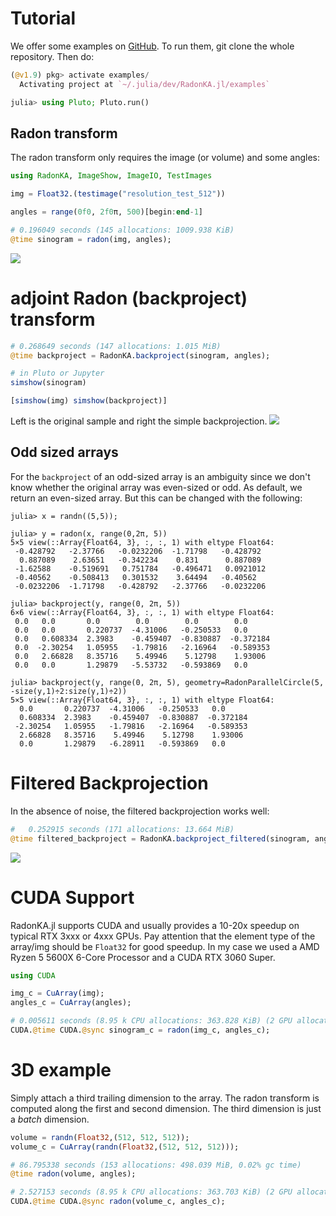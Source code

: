 # Tutorial

We offer some examples on [GitHub](https://github.com/roflmaostc/RadonKA.jl/tree/main/examples). 
To run them, git clone the whole repository.
Then do:
```julia
(@v1.9) pkg> activate examples/
  Activating project at `~/.julia/dev/RadonKA.jl/examples`

julia> using Pluto; Pluto.run()
```

## Radon transform
The radon transform only requires the image (or volume) and some angles:
```julia
using RadonKA, ImageShow, ImageIO, TestImages

img = Float32.(testimage("resolution_test_512"))

angles = range(0f0, 2f0π, 500)[begin:end-1]

# 0.196049 seconds (145 allocations: 1009.938 KiB)
@time sinogram = radon(img, angles);
```
![](../assets/sinogram.png)

# adjoint Radon (backproject) transform
```julia
# 0.268649 seconds (147 allocations: 1.015 MiB)
@time backproject = RadonKA.backproject(sinogram, angles);

# in Pluto or Jupyter
simshow(sinogram)

[simshow(img) simshow(backproject)]
```
Left is the original sample and right the simple backprojection.
![](../assets/sample_backproject.png)

## Odd sized arrays
For the `backproject` of an odd-sized array is an ambiguity since we don't know 
whether the original array was even-sized or odd.
As default, we return an even-sized array.
But this can be changed with the following:
```
julia> x = randn((5,5));

julia> y = radon(x, range(0,2π, 5))
5×5 view(::Array{Float64, 3}, :, :, 1) with eltype Float64:
 -0.428792   -2.37766   -0.0232206  -1.71798   -0.428792
  0.887089    2.63651   -0.342234    0.831      0.887089
 -1.62588    -0.519691   0.751784   -0.496471   0.0921012
 -0.40562    -0.508413   0.301532    3.64494   -0.40562
 -0.0232206  -1.71798   -0.428792   -2.37766   -0.0232206

julia> backproject(y, range(0, 2π, 5))
6×6 view(::Array{Float64, 3}, :, :, 1) with eltype Float64:
 0.0   0.0       0.0        0.0        0.0        0.0
 0.0   0.0       0.220737  -4.31006   -0.250533   0.0
 0.0   0.608334  2.3983    -0.459407  -0.830887  -0.372184
 0.0  -2.30254   1.05955   -1.79816   -2.16964   -0.589353
 0.0   2.66828   8.35716    5.49946    5.12798    1.93006
 0.0   0.0       1.29879   -5.53732   -0.593869   0.0

julia> backproject(y, range(0, 2π, 5), geometry=RadonParallelCircle(5, -size(y,1)÷2:size(y,1)÷2))
5×5 view(::Array{Float64, 3}, :, :, 1) with eltype Float64:
  0.0       0.220737  -4.31006   -0.250533   0.0
  0.608334  2.3983    -0.459407  -0.830887  -0.372184
 -2.30254   1.05955   -1.79816   -2.16964   -0.589353
  2.66828   8.35716    5.49946    5.12798    1.93006
  0.0       1.29879   -6.28911   -0.593869   0.0
```


# Filtered Backprojection
In the absence of noise, the filtered backprojection works well:
```julia
#   0.252915 seconds (171 allocations: 13.664 MiB)
@time filtered_backproject = RadonKA.backproject_filtered(sinogram, angles);
```
![](../assets/filtered.png)


# CUDA Support
RadonKA.jl supports CUDA and usually provides a 10-20x speedup on typical RTX 3xxx or 4xxx GPUs.
Pay attention that the element type of the array/img should be `Float32` for good speedup.
In my case we used a AMD Ryzen 5 5600X 6-Core Processor and a CUDA RTX 3060 Super.
```julia
using CUDA

img_c = CuArray(img);
angles_c = CuArray(angles);

# 0.005611 seconds (8.95 k CPU allocations: 363.828 KiB) (2 GPU allocations: 998.047 KiB, 0.26% memmgmt time)
CUDA.@time CUDA.@sync sinogram_c = radon(img_c, angles_c);
```


# 3D example
Simply attach a third trailing dimension to the array. The radon transform is computed along the first and second dimension.
The third dimension is just a *batch* dimension.
```julia
volume = randn(Float32,(512, 512, 512));
volume_c = CuArray(randn(Float32,(512, 512, 512)));

# 86.795338 seconds (153 allocations: 498.039 MiB, 0.02% gc time)
@time radon(volume, angles);

# 2.527153 seconds (8.95 k CPU allocations: 363.703 KiB) (2 GPU allocations: 498.027 MiB, 0.06% memmgmt time)
CUDA.@time CUDA.@sync radon(volume_c, angles_c);
```
